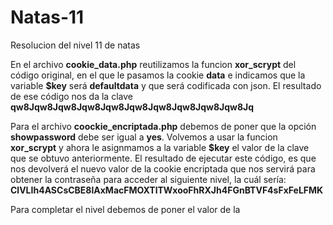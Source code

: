 # Natas-11
Resolucion del nivel 11 de natas

En el archivo **cookie_data.php** reutilizamos la funcion **xor_scrypt** del código original, en el que le pasamos la cookie **data** e indicamos que la variable **$key** será **defaultdata** y que será codificada con json. El resultado de ese código nos da la clave **qw8Jqw8Jqw8Jqw8Jqw8Jqw8Jqw8Jqw8Jqw8Jqw8Jq** 

Para el archivo **coockie_encriptada.php** debemos de poner que la opción **showpassword** debe ser igual a **yes**. Volvemos a usar la funcion **xor_scrypt** y ahora le asignmamos a la variable **$key** el valor de la clave que se obtuvo anteriormente. El resultado de ejecutar este código, es que nos devolverá el nuevo valor de la cookie encriptada que nos servirá para obtener la contraseña para acceder al siguiente nivel, la cuál sería: **ClVLIh4ASCsCBE8lAxMacFMOXTlTWxooFhRXJh4FGnBTVF4sFxFeLFMK**

Para completar el nivel debemos de poner el valor de la 
